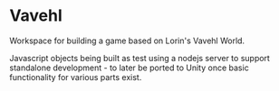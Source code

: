 Vavehl
======

Workspace for building a game based on Lorin's Vavehl World. 

Javascript objects being built as test using a nodejs server to support standalone development - 
to later be ported to Unity once basic functionality for various parts exist.